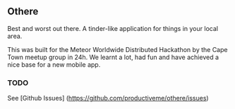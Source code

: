 ## Othere

Best and worst out there. A tinder-like application for things in your local area. 

This was built for the Meteor Worldwide Distributed Hackathon by the Cape Town meetup group in 24h. We learnt a lot, had fun and have achieved a nice base for a new mobile app.

### TODO

See [Github Issues] (https://github.com/productiveme/othere/issues)
